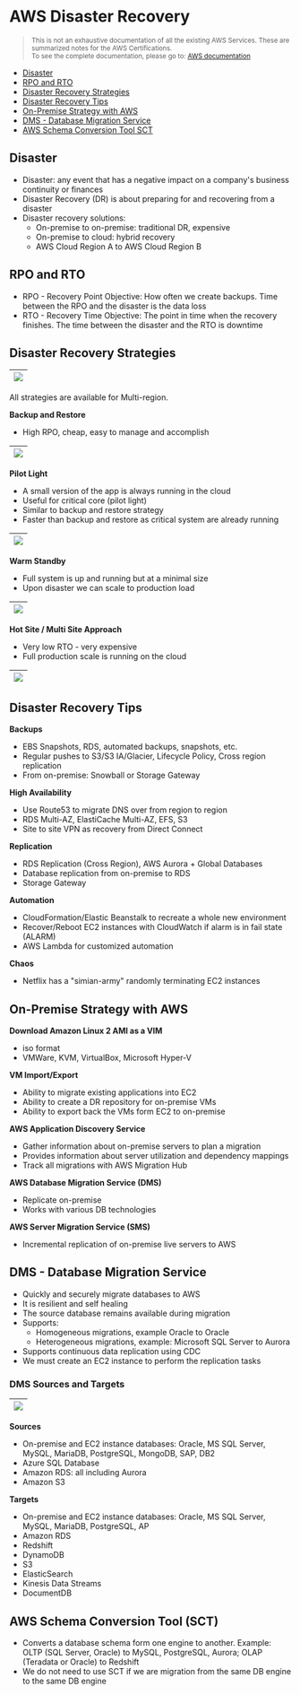 # AWS Disaster Recovery

> <small>This is not an exhaustive documentation of all the existing AWS Services. These are summarized notes for the AWS Certifications.<br>To see the complete documentation, please go to: [AWS documentation](https://docs.aws.amazon.com/)</small>

- [Disaster](#disaster)
- [RPO and RTO](#rpo-and-rto)
- [Disaster Recovery Strategies](#disaster-recovery-strategies)
- [Disaster Recovery Tips](#disaster-recovery-tips)
- [On-Premise Strategy with AWS](#on-premise-strategy-with-aws)
- [DMS - Database Migration Service](#dms---database-migration-service)
- [AWS Schema Conversion Tool SCT](#aws-schema-conversion-tool-sct)


## Disaster 

- Disaster: any event that has a negative impact on a company's business continuity or finances
- Disaster Recovery (DR) is about preparing for and recovering from a disaster
- Disaster recovery solutions:
    - On-premise to on-premise: traditional DR, expensive
    - On-premise to cloud: hybrid recovery
    - AWS Cloud Region A to AWS Cloud Region B

## RPO and RTO

- RPO - Recovery Point Objective: How often we create backups. Time between the RPO and the disaster is the data loss
- RTO - Recovery Time Objective: The point in time when the recovery finishes. The time between the disaster and the RTO is downtime

## Disaster Recovery Strategies

|![](../../Images/aws-dr-stratsgies-asterrto.png)|
|-|

All strategies are available for Multi-region. 

**Backup and Restore**
- High RPO, cheap, easy to manage and accomplish

|![](../../Images/aws-backuprestore-highrpo.png)|
|-|

**Pilot Light**
- A small version of the app is always running in the cloud
- Useful for critical core (pilot light)
- Similar to backup and restore strategy
- Faster than backup and restore as critical system are already running

|![](../../Images/aws-pilotlight-drrr.png)|
|-|

**Warm Standby**
- Full system is up and running but at a minimal size
- Upon disaster we can scale to production load

|![](../../Images/aws-warm-standby-drrrr.png)|
|-|

**Hot Site / Multi Site Approach**
- Very low RTO - very expensive
- Full production scale is running on the cloud

|![](../../Images/aws-multisite-approach.png)|
|-|

## Disaster Recovery Tips

**Backups**
- EBS Snapshots, RDS, automated backups, snapshots, etc.
- Regular pushes to S3/S3 IA/Glacier, Lifecycle Policy, Cross region replication
- From on-premise: Snowball or Storage Gateway

**High Availability**
- Use Route53 to migrate DNS over from region to region
- RDS Multi-AZ, ElastiCache Multi-AZ, EFS, S3
- Site to site VPN as recovery from Direct Connect

**Replication**
- RDS Replication (Cross Region), AWS Aurora + Global Databases
- Database replication from on-premise to RDS
- Storage Gateway

**Automation**
- CloudFormation/Elastic Beanstalk to recreate a whole new environment
- Recover/Reboot EC2 instances with CloudWatch if alarm is in fail state (ALARM)
- AWS Lambda for customized automation

**Chaos**
- Netflix has a "simian-army" randomly terminating EC2 instances

## On-Premise Strategy with AWS

**Download Amazon Linux 2 AMI as a VIM**
- iso format
- VMWare, KVM, VirtualBox, Microsoft Hyper-V 

**VM Import/Export**
- Ability to migrate existing applications into EC2
- Ability to create a DR repository for on-premise VMs
- Ability to export back the VMs form EC2 to on-premise

**AWS Application Discovery Service**
- Gather information about on-premise servers to plan a migration
- Provides information about server utilization and dependency mappings
- Track all migrations with AWS Migration Hub

**AWS Database Migration Service (DMS)**
- Replicate on-premise 
- Works with various DB technologies 

**AWS Server Migration Service (SMS)**
- Incremental replication of on-premise live servers to AWS

## DMS - Database Migration Service

- Quickly and securely migrate databases to AWS
- It is resilient and self healing
- The source database remains available during migration
- Supports:
    - Homogeneous migrations, example Oracle to Oracle
    - Heterogeneous migrations, example: Microsoft SQL Server to Aurora
- Supports continuous data replication using CDC
- We must create an EC2 instance to perform the replication tasks

### DMS Sources and Targets

|![](../../Images/aws-schematool-howitworksss.png)|
|-|

**Sources**
- On-premise and EC2 instance databases: Oracle, MS SQL Server, MySQL, MariaDB, PostgreSQL, MongoDB, SAP, DB2
- Azure SQL Database
- Amazon RDS: all including Aurora
- Amazon S3

**Targets**
- On-premise and EC2 instance databases: Oracle, MS SQL Server, MySQL, MariaDB, PostgreSQL, AP
- Amazon RDS
- Redshift
- DynamoDB
- S3
- ElasticSearch
- Kinesis Data Streams
- DocumentDB

## AWS Schema Conversion Tool (SCT)

- Converts a database schema form one engine to another. Example: OLTP (SQL Server, Oracle) to MySQL, PostgreSQL, Aurora; OLAP (Teradata or Oracle) to Redshift
- We do not need to use SCT if we are migration from the same DB engine to the same DB engine
